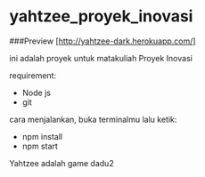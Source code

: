 # yahtzee_proyek_inovasi

###Preview [http://yahtzee-dark.herokuapp.com/]

ini adalah proyek untuk matakuliah Proyek Inovasi

requirement:
- Node js
- git

cara menjalankan, buka terminalmu lalu ketik: 
- npm install
- npm start

Yahtzee adalah game dadu2
